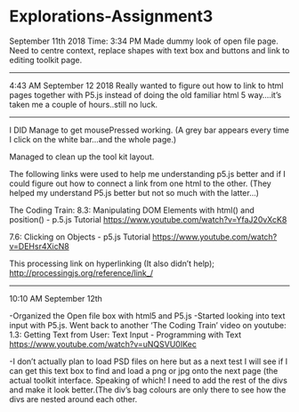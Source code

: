 # Explorations-Assignment3

September 11th 2018 
Time: 3:34 PM
Made dummy look of open file page. Need to centre context, replace shapes with text
box and buttons and link to editing toolkit page.  
_________________________________________________________________
4:43 AM September 12 2018
Really wanted to figure out how to link to html pages together with P5.js instead of doing the old familiar html 5 way….it’s taken me a couple of hours..still no luck. 

_____________________________________________________________________________
I DID Manage to get mousePressed working. (A grey bar appears every time I click on the white bar…and the whole page.) 

Managed to clean up the tool kit layout.

The following links were used to help me understanding p5.js better and if I could figure out how to connect a link from one html to the other. (They helped my understand P5.js better but not so much with the latter…)
  
The Coding Train:
8.3: Manipulating DOM Elements with html() and position() - p.5.js Tutorial 
https://www.youtube.com/watch?v=YfaJ20vXcK8 

7.6: Clicking on Objects - p5.js Tutorial
https://www.youtube.com/watch?v=DEHsr4XicN8

This processing link on hyperlinking (It also didn’t help);
http://processingjs.org/reference/link_/ 
_________________________________________________

10:10 AM September 12th

-Organized the Open file box with html5 and P5.js
-Started looking into text input with P5.js. Went back to another ‘The Coding Train’ video on youtube:
1.3: Getting Text from User: Text Input - Programming with Text
https://www.youtube.com/watch?v=uNQSVU0IKec

-I don’t actually plan to load PSD files on here but as a next test I will see if I can get this text box to find and load a png or jpg onto the next page (the actual toolkit interface.
Speaking of which! I need to add the rest of the divs and make it look better.(The div’s bag colours are only there to see how the divs are nested around each other.